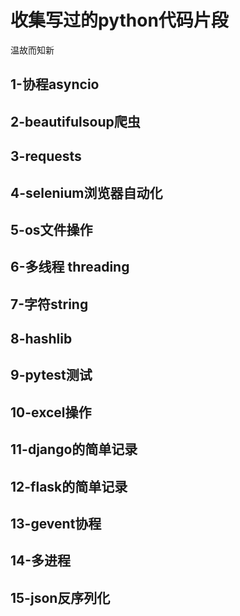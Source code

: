 # 收集写过的python代码片段
温故而知新

## 1-协程asyncio

## 2-beautifulsoup爬虫

## 3-requests

## 4-selenium浏览器自动化

## 5-os文件操作

## 6-多线程 threading

## 7-字符string

## 8-hashlib

## 9-pytest测试

## 10-excel操作

## 11-django的简单记录

## 12-flask的简单记录

## 13-gevent协程

## 14-多进程

## 15-json反序列化


